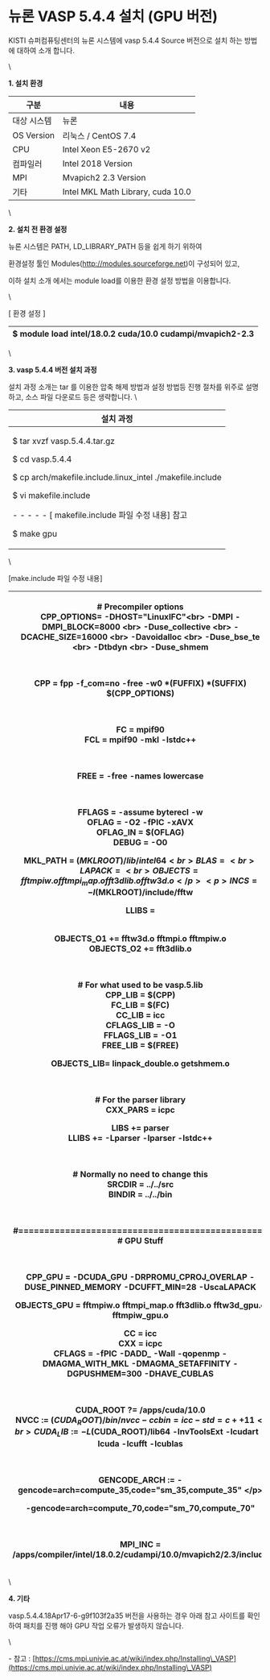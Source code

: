 # 뉴론 VASP 5.4.4 설치 (GPU 버전)

KISTI 슈퍼컴퓨팅센터의 뉴론 시스템에 vasp 5.4.4 Source 버전으로 설치 하는 방법에 대하여 소개 합니다.

\


**1. 설치 환경**

|  **구분**     | **내용**                             |
| ----------- | ---------------------------------- |
|  대상 시스템     |  뉴론                                |
| OS Version  |  리눅스 / CentOS 7.4                  |
|  CPU        |  Intel Xeon E5-2670 v2             |
|  컴파일러       |  Intel 2018 Version                |
|  MPI        |  Mvapich2 2.3 Version              |
|  기타         |  Intel MKL Math Library, cuda 10.0 |

\


**2. 설치 전 환경 설정**

&#x20; 뉴론 시스템은 PATH, LD\_LIBRARY\_PATH 등을 쉽게 하기 위하여&#x20;

&#x20; 환경설정 툴인 Modules(http://modules.sourceforge.net)이 구성되어 있고,

&#x20; 이하 설치 소개 에서는 module load를 이용한 환경 설정 방법을 이용합니다.

\


\[ 환경 설정 ]

|  $ module load intel/18.0.2 cuda/10.0 cudampi/mvapich2-2.3 |
| ---------------------------------------------------------- |

\


**3. vasp 5.4.4 버전 설치 과정**

&#x20;설치 과정 소개는 tar 를 이용한 압축 해제 방법과 설정 방법등 진행 절차를 위주로 설명하고, 소스 파일 다운로드 등은 생략합니다.  \


|  **설치 과정**                                                                                                                                                                                                              |
| ----------------------------------------------------------------------------------------------------------------------------------------------------------------------------------------------------------------------- |
| <p>$ tar xvzf vasp.5.4.4.tar.gz</p><p>$ cd vasp.5.4.4</p><p>$ cp arch/makefile.include.linux_intel ./makefile.include</p><p>$ vi makefile.include</p><p> - - - - - [ makefile.include 파일 수정 내용] 참고</p><p>$ make gpu</p> |

\


\[make.include 파일 수정 내용]

| <p># Precompiler options<br>CPP_OPTIONS= -DHOST=\"LinuxIFC\"\<br>             -DMPI -DMPI_BLOCK=8000 \<br>             -Duse_collective \<br>             -DCACHE_SIZE=16000 \<br>             -Davoidalloc \<br>             -Duse_bse_te \<br>             -Dtbdyn \<br>             -Duse_shmem</p><p><br></p><p>CPP        = fpp -f_com=no -free -w0  $*$(FUFFIX) $*$(SUFFIX) $(CPP_OPTIONS)</p><p><br></p><p>FC         = mpif90<br>FCL        = mpif90 -mkl -lstdc++</p><p><br></p><p>FREE       = -free -names lowercase</p><p><br></p><p>FFLAGS     = -assume byterecl -w<br>OFLAG      = -O2 -fPIC -xAVX<br>OFLAG_IN   = $(OFLAG)<br>DEBUG      = -O0</p><p>MKL_PATH   = $(MKLROOT)/lib/intel64<br>BLAS       =<br>LAPACK     =<br>OBJECTS    = fftmpiw.o fftmpi_map.o fft3dlib.o fftw3d.o</p><p>INCS       =-I$(MKLROOT)/include/fftw</p><p>LLIBS      = </p><p><br>OBJECTS_O1 += fftw3d.o fftmpi.o fftmpiw.o<br>OBJECTS_O2 += fft3dlib.o</p><p><br></p><p># For what used to be vasp.5.lib<br>CPP_LIB    = $(CPP)<br>FC_LIB     = $(FC)<br>CC_LIB     = icc<br>CFLAGS_LIB = -O<br>FFLAGS_LIB = -O1<br>FREE_LIB   = $(FREE)</p><p>OBJECTS_LIB= linpack_double.o getshmem.o</p><p><br></p><p># For the parser library<br>CXX_PARS   = icpc</p><p>LIBS       += parser<br>LLIBS      += -Lparser -lparser -lstdc++</p><p><br></p><p># Normally no need to change this<br>SRCDIR     = ../../src<br>BINDIR     = ../../bin</p><p><br></p><p>#================================================<br># GPU Stuff</p><p><br></p><p>CPP_GPU    = -DCUDA_GPU -DRPROMU_CPROJ_OVERLAP -DUSE_PINNED_MEMORY -DCUFFT_MIN=28 -UscaLAPACK</p><p>OBJECTS_GPU = fftmpiw.o fftmpi_map.o fft3dlib.o fftw3d_gpu.o fftmpiw_gpu.o</p><p>CC         = icc<br>CXX        = icpc<br>CFLAGS     = -fPIC -DADD_ -Wall -qopenmp -DMAGMA_WITH_MKL -DMAGMA_SETAFFINITY -DGPUSHMEM=300 -DHAVE_CUBLAS</p><p><br></p><p>CUDA_ROOT  ?= /apps/cuda/10.0<br>NVCC       := $(CUDA_ROOT)/bin/nvcc -ccbin=icc -std=c++11<br>CUDA_LIB   := -L$(CUDA_ROOT)/lib64 -lnvToolsExt -lcudart -lcuda -lcufft -lcublas</p><p><br></p><p>GENCODE_ARCH    := -gencode=arch=compute_35,code=\"sm_35,compute_35\" \</p><p>-gencode=arch=compute_70,code=\"sm_70,compute_70\"</p><p><br></p><p>MPI_INC    = /apps/compiler/intel/18.0.2/cudampi/10.0/mvapich2/2.3/include</p> |
| ------------------------------------------------------------------------------------------------------------------------------------------------------------------------------------------------------------------------------------------------------------------------------------------------------------------------------------------------------------------------------------------------------------------------------------------------------------------------------------------------------------------------------------------------------------------------------------------------------------------------------------------------------------------------------------------------------------------------------------------------------------------------------------------------------------------------------------------------------------------------------------------------------------------------------------------------------------------------------------------------------------------------------------------------------------------------------------------------------------------------------------------------------------------------------------------------------------------------------------------------------------------------------------------------------------------------------------------------------------------------------------------------------------------------------------------------------------------------------------------------------------------------------------------------------------------------------------------------------------------------------------------------------------------------------------------------------------------------------------------------------------------------------------------------------------------------------------------------------------------------------------------------------------------------------------------------------------------------------------------------------------------------------------------------------------------------------------------------------------------------------------------------------------------------------------------------------------------------------------------------------------------------------------------------------------------------------- |

\


**4. 기타**

vasp.5.4.4.18Apr17-6-g9f103f2a35 버전을 사용하는 경우 아래 참고 사이트를 확인하여 패치를 진행 해야 GPU 작업 오류가 발생하지 않습니다.

\


\- 참고 : [https://cms.mpi.univie.ac.at/wiki/index.php/Installing\_VASP](https://cms.mpi.univie.ac.at/wiki/index.php/Installing\_VASP)
